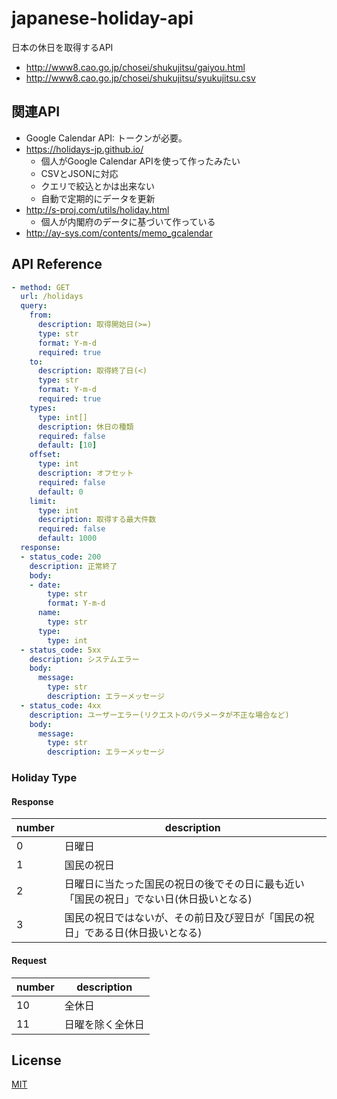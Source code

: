 # japanese-holiday-api

日本の休日を取得するAPI

* http://www8.cao.go.jp/chosei/shukujitsu/gaiyou.html
* http://www8.cao.go.jp/chosei/shukujitsu/syukujitsu.csv

## 関連API

* Google Calendar API: トークンが必要。
* https://holidays-jp.github.io/
  * 個人がGoogle Calendar APIを使って作ったみたい
  * CSVとJSONに対応
  * クエリで絞込とかは出来ない
  * 自動で定期的にデータを更新
* http://s-proj.com/utils/holiday.html
  * 個人が内閣府のデータに基づいて作っている
* http://ay-sys.com/contents/memo_gcalendar

## API Reference

```yaml
- method: GET
  url: /holidays
  query:
    from:
      description: 取得開始日(>=)
      type: str
      format: Y-m-d
      required: true
    to:
      description: 取得終了日(<)
      type: str
      format: Y-m-d
      required: true
    types:
      type: int[]
      description: 休日の種類
      required: false
      default: [10]
    offset:
      type: int
      description: オフセット
      required: false
      default: 0
    limit:
      type: int
      description: 取得する最大件数
      required: false
      default: 1000
  response:
  - status_code: 200
    description: 正常終了
    body:
    - date:
        type: str
        format: Y-m-d
      name:
        type: str
      type:
        type: int
  - status_code: 5xx
    description: システムエラー
    body:
      message:
        type: str
        description: エラーメッセージ
  - status_code: 4xx
    description: ユーザーエラー(リクエストのパラメータが不正な場合など)
    body:
      message:
        type: str
        description: エラーメッセージ
```

### Holiday Type

#### Response

number | description
--- | ---
0 | 日曜日
1 | 国民の祝日
2 | 日曜日に当たった国民の祝日の後でその日に最も近い「国民の祝日」でない日(休日扱いとなる)
3 | 国民の祝日ではないが、その前日及び翌日が「国民の祝日」である日(休日扱いとなる)

#### Request

number | description
--- | ---
10 | 全休日
11 | 日曜を除く全休日

## License

[MIT](LICENSE)
